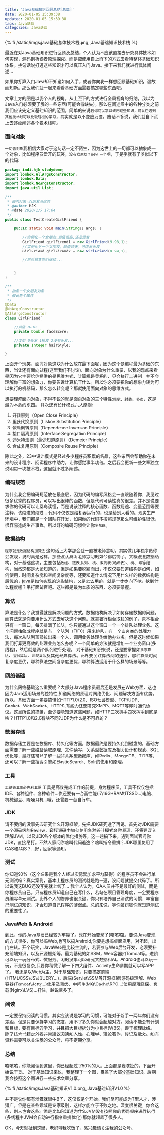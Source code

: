 ```yaml
---
title: 'Java基础知识回顾总结[总篇]'
date: 2020-01-05 15:39:38
updated: 2020-01-05 15:39:38
tags: Java基础
categories: Java基础
---
```


{% fi /static/imgs/java基础总体技术栈.png,,Java基础知识技术栈 %}

最近在对Java基础知识进行回顾及总结，个人认为不应该直接去研究具体技术如何实现，源码剖析或者原理探究。而是应使用自上而下的方式去看待整体基础知识体系。换句话说打通这些知识才可以真正入门Java。接下来我们就进行具体阐述...
<!-- more -->

如果你打算入门Java却不知道如何入手，或者你向我一样想回顾基础知识，温故而知新。那么我们就一起来看看基础方面需要搞定哪些东西吧。

文章上方的图是以我个人的视角，从上至下的方式进行全局视角的归纳，我以为Java入门必须要了解的一些东西(可能会有缺失)。那么在阐述图中的各种分类之前我们应该先定义基础知识的范围，简单的来说`若你可以学以致用这些知识，可以在遇到其他技术时可以比较轻松的学习`，其实就是以不变应万变。废话不多说，我们就自下而上去逐级阐述各个技术栈吧。

### 面向对象

`一切皆对象`我相信大家对于这句话一定不陌生，因为这世上的一切都可以抽象成一个对象，比如程序员爱开的玩笑，`没有女朋友？new 一个啊`，于是乎就有了类似以下的代码:

```java
package indi.hjk.studydemo;
import lombok.AllArgsConstructor;
import lombok.Data;
import lombok.NoArgsConstructor;
import java.util.List;

/**
 * 面向对象-女朋友测试类
 * @author HJK
 * @date 2020/1/5 17:04
 */
public class TestCreateGirlFriend {

    public static void main(String[] args) {

        //实例化一个女朋友,颜值很高,还是短发
        GirlFriend girlFirend1 = new GirlFriend(9.98,1);
        //实例化另一个女朋友，颜值顶天，可惜没头发
        GirlFriend girlFirend2 = new GirlFriend(9.99,2);

        //然后故事你们继续...


    }
}

/**
 * 抽象一个女朋友对象
 * 假设两个属性
 */
@Data
@NoArgsConstructor
@AllArgsConstructor
class GirlFriend{

    //颜值 0-10
    private Double faceScore;

    //发型 0长发 1短发 2没有头发...
    private Integer hairStyle;

}
```

上面开个玩笑，面向对象这块为什么放在最下面呢，因为这个是编程最为基础的东西，当让还有面向过程(这里我们不讨论)。面向对象为什么重要，以我的观点来看是因为它主要给你提供的是思维方式，计算机是呆板的，只会执行二进制，并不会理解你丰富的想象力，你要告诉计算机干什么。所以你必须要把你的想象力转为可以执行的机器码，那么怎么转变呢？那就使用面向对象的思维方式。

想要理解面向对象，不得不说的就是面向对象的三个特性:`继承`、`封装`、`多态`，这是最为本质的东西。
其次还有设计模式六大原则:
1. 开闭原则（Open Close Principle）
2. 里氏代换原则（Liskov Substitution Principle）
3. 依赖倒转原则（Dependence Inversion Principle）
4. 接口隔离原则（Interface Segregation Principle）
5. 迪米特法则（最少知道原则）（Demeter Principle）
6. 合成复用原则（Composite Reuse Principle）

除此之外，23中设计模式是经过多少程序员积累的结晶，这些东西会帮助你在未来的设计程序、阅读程序中助力，让你感觉事半功倍。之后我会更新一些文章独立说明每一块技术栈，这里就不过多阐述。

### 编码规范

为什么我会把编码规范放在最底层，因为代码的编写风格会一直跟随着你，我见过很多优秀的程序员，可以写出很棒的函数，但是代码可读性真的很差。并不是说要求你的代码可以让菜鸟读懂，而是说该注释的核心函数、函数用途、变量范围等要注释，该缩进的缩进...  代码不仅仅是给机器运行的，也是给别人看的。现实生产环境中，我们都是一个团队在开发，如果你的代码不按照规范那么可维护性很低，很容易造成生产事故。所以好的编码习惯会让你`少加班`。

### 数据结构

`程序就是数据结构加算法` 这句话上大学那会就一直被老师念叨。其实做几年程序员你会发现，说的真是这样，那些没认真听老师念叨的如今都后悔了。大概说说数据结构，对于基础这块，主要包括`数组`、`链表`,`队列`、`栈`、`散列表(哈希表)`、`树`、`堆`等结构，当然这都是大家知道的，但是如果要脱颖而出，不仅仅要知道结构是如何，如何使用，时间复杂度和空间复杂度等，还要知道什么情况下用什么样的数据结构是最优的，java是如何实现的这些结构，又是怎么用的，就是一步步向下挖，挖到什么程度呢？吊打面试官吧。这些都是最为本质的东西，必须要掌握。

### 算法

算法是什么？我觉得就是解决问题的方式。数据结构解决了如何存储数据的问题，而算法就是你要用什么方式去解决这个问题。就拿银行柜台取钱的例子，原本柜台只有一个窗口，每天排满了长队，你只能通过这个窗口一个一个排队处理业务。这个问题抽象成程序就是有一个队列（FIFO）用来排队，有一个业务类的处理方法，每次从队列顶部拉出来一个人，调用业务处理类给他办业务。但是这时候如果我们打算更高效的处理业务怎么办呢？一个简单的方法就是增加一个业务窗口(多线程)，然后就是两个队列进行处理。
对于基础知识来说，还是要掌握如`排序算法`、`查找算法`、`匹配算法`及其他经典算法。此外要关注算法间的选型，那种算法时间复杂度更优，哪种算法空间复杂度更优，哪种算法适用于什么样的场景等等。

### 网络基础

为什么网络基础这么重要呢？大部分Java程序员最后还是发展在Web方面，这也因为Java适用场景的独特性,知道网络的原理对网络优化、问题解决方面有优势。所以，基础方面一定要搞懂如HTTP1.0/2.0、ISO七层模型、TCP/UDP、Socket、WebSocket、HTTPS,有能力还要研究XMPP、MQTT等即时通讯协议。这里所说的搞懂，至少要能知道这些问题，如HTTP三次握手四次挥手到底是啥？HTTP1.0和2.0有啥不同?UDP为什么是不可靠的？

### 数据存储

数据存储主要是在数据库、持久化等方面，数据最终是要持久化到磁盘的。基础方面需要了解一些磁盘读取原理、文件读写、关系型数据库及相关设计和规范、SQL优化等，最好还可以了解一些非关系型数据库，如Redis、MongoDB、TiDB等，还可以了解一些搜索引擎如ElasticSearch、Solr的使用和原理。


### 工具

`工欲善其事必先利其器` 工具是高效完成工作的前提，身为程序员，工具不仅仅包括IDE、各种组件、各种软件...你还要有一台高性能(i7\16G+RAM\1TSSD...)电脑、机械键盘、降噪耳机...哦，还需要一台自行车。

### JDK

请不要闲的没事先去研究什么开源框架，先把JDK研究透了再说。首先对JDK需要一个源码级的Review，窥探源码中如何使用各种设计模式各种原理、还需要深入理解JVM，以及JDK各个版本的优化措施等。这一趟搞下来，遇到面试官问你JDK，直接吊打。不然人家问你啥叫代码逃逸？啥叫指令重排？JDK哪里使用了CAS和AQS？...好，回家等通知。

### 测试

你知道90%（这个结果是我个人经过实际累加求平均获得）的程序员不会进行单元测试吗？真实案例，基本上程序员的测试就是跑一遍，没问题就提交代码了。所以说我这BUG还没写完就上线了... 我个人认为，QA人员并不是最好的测试，而是你程序员自己。只有程序员知道自己在写什么，若站在项目管理角度，一定要程序员编写单元测试。此外个人的修养也很关键，你只有培养自己测试的习惯，丰富自己测试的知识，才会知道自己程序的薄弱点。总的来说，等你被罚钱你就知道测试的重要性了。

### JavaWeb & Android

到此，你的Java基础已经较为牢靠了。现在开始变现了(咳咳咳)。要说Java变现的方式很多，你可以搞Web,也可以搞Android,你要是想搞桌面应用，对不起，出门左转。开个玩笑，JavaWeb是比较主流的，若要参与Web后台开发，必须要补充前端知识，以及开源框架等。最为基础的如SSM，Web容器如Tomcat等。进阶可以玩一玩分布式、微服务。闲的没事可以研究大数据和AI。Android也可以玩一玩，不是很复杂,只要你稍微了解一下四大组件、Activity生命周期就可以写APP了。
我还是以Web为主，对于基础知识，只要搞定前端(HTML\CSS\JS\JQUERY...)、后端(Servlet\SSM等开源框架)源码级理解、Web容器(Tomcat\Jetty...)使用及调优、中间件(MQ\Cache\RPC...)使用原理窥探、负载(Nginx\LVS)...打住，越说越多了。

### 阅读

一定要保持阅读的习惯。其实应该说是学习的习惯，可能对于新手一两年你们没有差距，但是只要保持学习的态度，用不了多久你就会超越对方。阅读不能没有计划和目标，要有目标的学习，并且把大目标拆分为小目标(WBS)，善于梳理脉络。除了技术书籍之外我非常建议阅读如人性、心理学、理论著作、传记及散文。如有资料需要可以关注我的公众号，将不定期分享。

### 总结

咳咳咳，你能阅读到这里，你已经超过了50%的人。上面都是我瞎扯的，下面开始说干货。
对于基础知识来说，我整理了一个图，覆盖了大部分基础知识。后期我会按照这个图进行一些技术文章分享。

{% fi /static/imgs/Java基础知识V1.0.png,,Java基础知识V1.0 %}

并不是说你都有涉猎就很牛B了，这仅仅是个开始。我们尽可能成为T型人才，涉猎广，但是在某些领域是专家级别，这样才能立于不败之地。深度很关键，你会这些，别人也会这些。但是比如你知道为什么JVM没有按照你的代码顺序进行执行(多线程中JVM会自动进行指令重排优化),那你就超越了很多人。

OK，今天就扯到这里，老妈叫我吃饭了，感兴趣请关注我的公众号。
